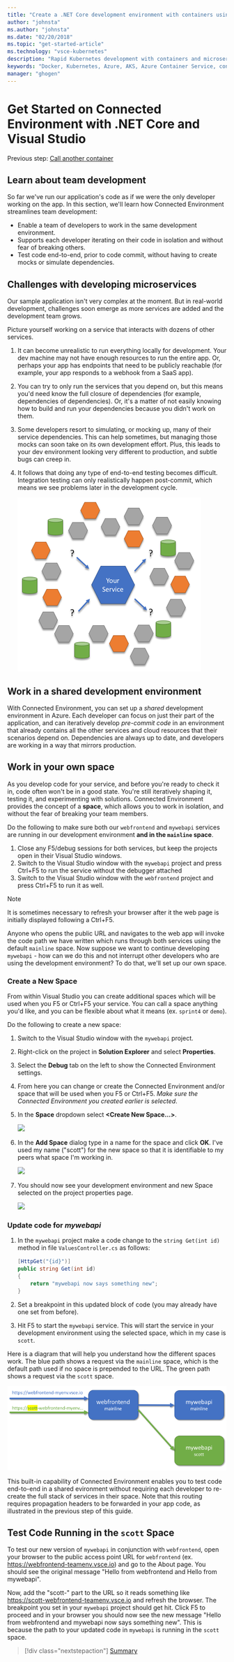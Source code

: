 ```yaml
---
title: "Create a .NET Core development environment with containers using Kubernetes in the cloud with Visual Studio - Step 6 - Learn about team development | Microsoft Docs"
author: "johnsta"
ms.author: "johnsta"
ms.date: "02/20/2018"
ms.topic: "get-started-article"
ms.technology: "vsce-kubernetes"
description: "Rapid Kubernetes development with containers and microservices on Azure"
keywords: "Docker, Kubernetes, Azure, AKS, Azure Container Service, containers"
manager: "ghogen"
---
```

# Get Started on Connected Environment with .NET Core and Visual Studio

Previous step: [Call another container](get-started-netcore-visualstudio-05.md)

## Learn about team development

So far we've run our application's code as if we were the only developer working on the app. In this section, we'll learn how Connected Environment streamlines team development:
* Enable a team of developers to work in the same development environment.
* Supports each developer iterating on their code in isolation and without fear of breaking others.
* Test code end-to-end, prior to code commit, without having to create mocks or simulate dependencies.

## Challenges with developing microservices
Our sample application isn't very complex at the moment. But in real-world development, challenges soon emerge as more services are added and the development team grows.

Picture yourself working on a service that interacts with dozens of other services.

1. It can become unrealistic to run everything locally for development. Your dev machine may not have enough resources to run the entire app. Or, perhaps your app has endpoints that need to be publicly reachable (for example, your app responds to a webhook from a SaaS app).
1. You can try to only run the services that you depend on, but this means you'd need know the full closure of dependencies (for example, dependencies of dependencies). Or, it's a matter of not easily knowing how to build and run your dependencies because you didn't work on them.
1. Some developers resort to simulating, or mocking up, many of their service dependencies. This can help sometimes, but managing those mocks can soon take on its own development effort. Plus, this leads to your dev environment looking very different to production, and subtle bugs can creep in.
1. It follows that doing any type of end-to-end testing becomes difficult. Integration testing can only realistically happen post-commit, which means we see problems later in the development cycle.

    ![](media/microservices-challenges.png)

## Work in a shared development environment
With Connected Environment, you can set up a *shared* development environment in Azure. Each developer can focus on just their part of the application, and can iteratively develop *pre-commit code* in an environment that already contains all the other services and cloud resources that their scenarios depend on. Dependencies are always up to date, and developers are working in a way that mirrors production.

## Work in your own space
As you develop code for your service, and before you're ready to check it in, code often won't be in a good state. You're still iteratively shaping it, testing it, and experimenting with solutions. Connected Environment provides the concept of a **space**, which allows you to work in isolation, and without the fear of breaking your team members.

Do the following to make sure both our `webfrontend` and `mywebapi` services are running in our development environment **and in the `mainline` space**.
1. Close any F5/debug sessions for both services, but keep the projects open in their Visual Studio windows.
2. Switch to the Visual Studio window with the `mywebapi` project and press Ctrl+F5 to run the service without the debugger attached
3. Switch to the Visual Studio window with the `webfrontend` project and press Ctrl+F5 to run it as well.

> [!Note]
It is sometimes necessary to refresh your browser after it the web page is initially displayed following a Ctrl+F5.

Anyone who opens the public URL and navigates to the web app will invoke the code path we have written which runs through both services using the default `mainline` space. Now suppose we want to continue developing `mywebapi` - how can we do this and not interrupt other developers who are using the development environment? To do that, we'll set up our own space.

### Create a New Space
From within Visual Studio you can create additional spaces which will be used when you F5 or Ctrl+F5 your service. You can call a space anything you'd like, and you can be flexible about what it means (ex. `sprint4` or `demo`).

Do the following to create a new space:
1. Switch to the Visual Studio window with the `mywebapi` project.
2. Right-click on the project in **Solution Explorer** and select **Properties**.
3. Select the **Debug** tab on the left to show the Connected Environment settings.
4. From here you can change or create the Connected Environment and/or space that will be used when you F5 or Ctrl+F5. *Make sure the Connected Environment you created earlier is selected*.
5. In the **Space** dropdown select **<Create New Space…>**.

    ![](media/Settings.png)

6. In the **Add Space** dialog type in a name for the space and click **OK**. I've used my name ("scott") for the new space so that it is identifiable to my peers what space I'm working in.

    ![](media/AddSpace.png)

7. You should now see your development environment and new Space selected on the project properties page.

    ![](media/Settings2.png)

### Update code for *mywebapi*

1. In the `mywebapi` project make a code change to the `string Get(int id)` method in file `ValuesController.cs` as follows:
 
    ```csharp
    [HttpGet("{id}")]
    public string Get(int id)
    {
        return "mywebapi now says something new";
    }
    ```

2. Set a breakpoint in this updated block of code (you may already have one set from before).
3. Hit F5 to start the `mywebapi` service. This will start the service in your development environment using the selected space, which in my case is `scott`.

Here is a diagram that will help you understand how the different spaces work. The blue path shows a request via the `mainline` space, which is the default path used if no space is prepended to the URL. The green path shows a request via the `scott` space.

![](media/Space-Routing.png)

This built-in capability of Connected Environment enables you to test code end-to-end in a shared evironment without requiring each developer  to re-create the full stack of services in their space. Note that this routing requires propagation headers to be forwarded in your app code, as illustrated in the previous step of this guide.

## Test Code Running in the `scott` Space
To test our new version of `mywebapi` in conjunction with `webfrontend`, open your browser to the public access point URL for `webfrontend` (ex. https://webfrontend-teamenv.vsce.io) and go to the About page. You should see the original message "Hello from webfrontend and Hello from mywebapi".

Now, add the "scott-" part to the URL so it reads something like https://scott-webfrontend-teamenv.vsce.io and refresh the browser. The breakpoint you set in your `mywebapi` project should get hit. Click F5 to proceed and in your browser you should now see the new message "Hello from webfrontend and mywebapi now says something new". This is because the path to your updated code in `mywebapi` is running in the `scott` space.

> [!div class="nextstepaction"]
> [Summary](get-started-netcore-visualstudio-07.md)